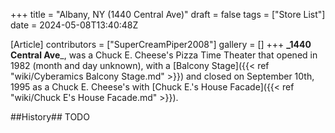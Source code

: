 +++
title = "Albany, NY (1440 Central Ave)"
draft = false
tags = ["Store List"]
date = 2024-05-08T13:40:48Z

[Article]
contributors = ["SuperCreamPiper2008"]
gallery = []
+++
**_1440 Central Ave**_, was a Chuck E. Cheese's Pizza Time Theater that opened in 1982 (month and day unknown), with a [Balcony Stage]({{< ref "wiki/Cyberamics Balcony Stage.md" >}}) and closed on September 10th, 1995 as a Chuck E. Cheese's with [Chuck E.'s House Facade]({{< ref "wiki/Chuck E's House Facade.md" >}}).

##History##
TODO